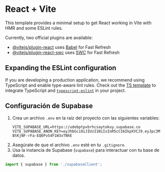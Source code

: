# React + Vite

This template provides a minimal setup to get React working in Vite with HMR and some ESLint rules.

Currently, two official plugins are available:

- [@vitejs/plugin-react](https://github.com/vitejs/vite-plugin-react/blob/main/packages/plugin-react/README.md) uses [Babel](https://babeljs.io/) for Fast Refresh
- [@vitejs/plugin-react-swc](https://github.com/vitejs/vite-plugin-react-swc) uses [SWC](https://swc.rs/) for Fast Refresh

## Expanding the ESLint configuration

If you are developing a production application, we recommend using TypeScript and enable type-aware lint rules. Check out the [TS template](https://github.com/vitejs/vite/tree/main/packages/create-vite/template-react-ts) to integrate TypeScript and [`typescript-eslint`](https://typescript-eslint.io) in your project.

## Configuración de Supabase

1. Crea un archivo `.env` en la raíz del proyecto con las siguientes variables:
   ```plaintext
   VITE_SUPABASE_URL=https://udebptpvbrhcsaytokuy.supabase.co
   VITE_SUPABASE_ANON_KEY=eyJhbGciOiJIUzI1NiIsInR5cCI6IkpXVCJ9.eyJpc3MiOiJzdXBhYmFzZSIsInJlZiI6InVkZWJwdHB2YnJoY3NheXRva3V5Iiwicm9sZSI6ImFub24iLCJpYXQiOjE3NDI4MzQ2NjUsImV4cCI6MjA1ODQxMDY2NX0.6v6DUb9L73cPeVp-BtKjNF-rFa-EQ6Pv54F1W3xTNhE
   ```
2. Asegúrate de que el archivo `.env` esté en tu `.gitignore`.
3. Usa la instancia de Supabase (`supabase`) para interactuar con tu base de datos.

```javascript
import { supabase } from './supabaseClient';
```
